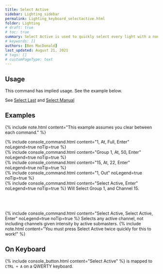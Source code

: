 ```yaml
---
title: Select Active
sidebar: Lighting_sidebar
permalink: Lighting_keyboard_selectactive.html
folder: Lighting
# draft: true
# toc: true
summary: Select Active is used to quickly select every light with a non-0 intensity.
# keywords: []
authors: [Ben MacDonald]
last_updated: August 21, 2021
# tags: []
# customPageType: text
---
```


## Usage
This command has implied usage. See the example below.

See [Select Last](./Lighting_keyboard_selectmanual) and [Select Manual](./Lighting_keyboard_selectmanual)

## Examples
{% include note.html content="This example assumes you clear between each command." %}

{% include console_command.html content="1, At, Full, Enter" noLegend=true noTip=true %}
<br>
{% include console_command.html content="Group 1, At, 50, Enter" noLegend=true noTip=true %}
<br>
{% include console_command.html content="15, At, 22, Enter" noLegend=true noTip=true %}
<br>
{% include console_command.html content="1, Out" noLegend=true noTip=true %}
<br>
{% include console_command.html content="Select Active, Enter" noLegend=true noTip=true %}
Will Select Group 1, and Channel 15.

<br><br><br>
{% include console_command.html content="Select Active, Select Active, Enter" noLegend=true noTip=true %}
Selects any active channel, not including channels given intensity by active submasters.
{% include note.html content="You must press Select Active twice quickly for this to work!" %}


## On Keyboard
{% include console_button.html content="Select Active" %} is mapped to `CTRL + A` on a QWERTY keyboard.